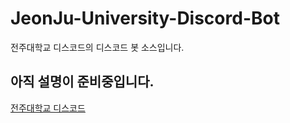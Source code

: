 # JeonJu-University-Discord-Bot
전주대학교 디스코드의 디스코드 봇 소스입니다.

아직 설명이 준비중입니다.  
-------------------

[전주대학교 디스코드](https://discord.gg/86NnCQJDVq)